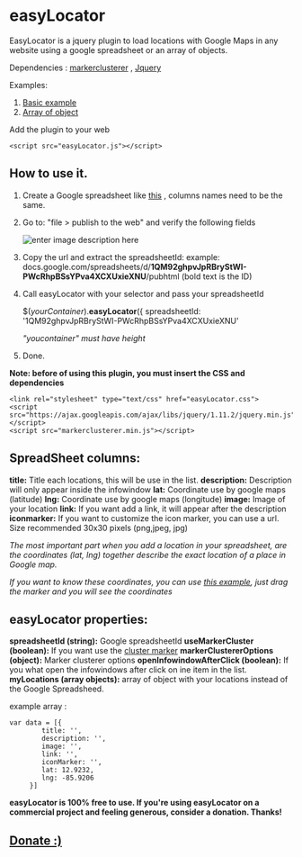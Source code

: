 # easyLocator


EasyLocator is a jquery plugin to load locations with Google Maps in any website using a google spreadsheet or an array of objects.

Dependencies : [markerclusterer](https://googlemaps.github.io/js-marker-clusterer/docs/reference.html) , [Jquery](https://jquery.com/)


Examples:

 1. [Basic example](http://saulburgos.com/apps/easylocator/simple.html)
 2. [Array of object](http://saulburgos.com/apps/easylocator/array.html)

Add the plugin to your web

    <script src="easyLocator.js"></script>

How to use it.
--------------

1. Create a Google spreadsheet like [this](https://docs.google.com/spreadsheets/d/1QM92ghpvJpRBryStWI-PWcRhpBSsYPva4XCXUxieXNU/edit?usp=sharing) , columns names need to be the same.
2. Go to:  "file > publish to the web" and verify the following fields 

	![enter image description here](http://i.imgur.com/0GIrxtA.jpg?1) 
	
3. Copy the url and extract the spreadsheetId:
     example: 
     docs.google.com/spreadsheets/d/**1QM92ghpvJpRBryStWI-PWcRhpBSsYPva4XCXUxieXNU**/pubhtml
     (bold text is the ID)
4. Call easyLocator with your selector and pass your spreadsheetId

	$(*yourContainer*).**easyLocator**({
           spreadsheetId: '1QM92ghpvJpRBryStWI-PWcRhpBSsYPva4XCXUxieXNU'                     

	*"youcontainer" must have height*

5. Done.
	  

**Note:   before of using this plugin, you must insert the CSS and dependencies**

    <link rel="stylesheet" type="text/css" href="easyLocator.css">
    <script src="https://ajax.googleapis.com/ajax/libs/jquery/1.11.2/jquery.min.js"></script>
    <script src="markerclusterer.min.js"></script>


SpreadSheet columns:
--------------------

**title:**   Title each locations, this will be use in the list.
**description:**  Description will only appear inside the infowindow
**lat:**  Coordinate use by google maps (latitude)
**lng:**  Coordinate use by google maps (longitude)
**image:**  Image of your location
**link:**  If you want add a link, it will appear after the description
**iconmarker:**  If you want to customize the icon marker, you can use a url. Size recommended 30x30 pixels (png,jpeg, jpg)

*The most important part  when you add a location  in your spreadsheet, are the coordinates (lat, lng) together describe the exact location of a place in Google map.*

*If you want to know these coordinates,  you can use [this example](http://jsfiddle.net/kjy112/QvNUF/), just drag the marker and you will see the coordinates*

easyLocator properties:
-----------------------
**spreadsheetId (string):**  Google spreadsheetId 
**useMarkerCluster (boolean):**  If you want use the [cluster marker](https://googlemaps.github.io/js-marker-clusterer/docs/reference.html)
**markerClustererOptions (object):**  Marker clusterer options
**openInfowindowAfterClick (boolean):**  If you what open the infowindows after click on ine item in the list.
**myLocations (array objects):**  array of object with your locations instead of the Google Spreadsheed.
 
 example array : 

    var data = [{
            title: '',
            description: '',
            image: '', 
            link: '',
            iconMarker: '',
            lat: 12.9232,
            lng: -85.9206
         }]

**easyLocator is 100% free to use. If you're using easyLocator on a commercial project and feeling generous, consider a donation. Thanks!**

[Donate :)](https://www.paypal.com/cgi-bin/webscr?cmd=_s-xclick&hosted_button_id=QBMMNFS76EMYU)
---------
